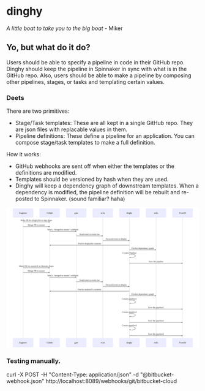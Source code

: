 # dinghy

_A little boat to take you to the big boat_ - Miker

## Yo, but what do it do?

Users should be able to specify a pipeline in code in their GitHub repo. Dinghy should keep the pipeline in Spinnaker in sync with what is in the GitHub repo. Also, users should be able to make a pipeline by composing other pipelines, stages, or tasks and templating certain values.

### Deets

There are two primitives:
- Stage/Task templates: These are all kept in a single GitHub repo. They are json files with replacable values in them.
- Pipeline definitions: These define a pipeline for an application. You can compose stage/task templates to make a full definition.

How it works:
- GitHub webhooks are sent off when either the templates or the definitions are modified.
- Templates should be versioned by hash when they are used.
- Dinghy will keep a dependency graph of downstream templates. When a dependency is modified, the pipeline definition will be rebuilt and re-posted to Spinnaker. (sound familiar? haha)

<!-- made using ./bin/makeDiagrams.sh -->
![](diagrams/workflow.mmd.svg)

### Testing manually.

curl -X POST -H "Content-Type: application/json" -d "@bitbucket-webhook.json" http://localhost:8089/webhooks/git/bitbucket-cloud


